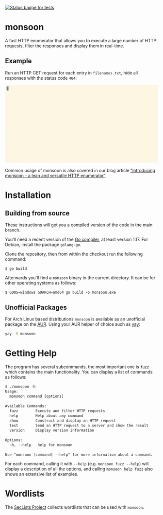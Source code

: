 [![Status badge for tests](https://github.com/RedTeamPentesting/monsoon/workflows/Build%20and%20tests/badge.svg)](https://github.com/RedTeamPentesting/monsoon/actions?query=workflow%3A%22Build+and+tests%22)

# monsoon

A fast HTTP enumerator that allows you to execute a large number of HTTP
requests, filter the responses and display them in real-time.

## Example

Run an HTTP GET request for each entry in `filenames.txt`, hide all responses with the status code `404`:

![basic demo](demos/demo1.gif)

Common usage of monsoon is also covered in our blog article
["Introducing monsoon - a lean and versatile HTTP enumerator"](https://blog.redteam-pentesting.de/2020/introducing-monsoon/).

# Installation

## Building from source

These instructions will get you a compiled version of the code in the main branch.

You'll need a recent version of the [Go compiler](https://golang.org/dl), at
least version 1.17. For Debian, install the package `golang-go`.

Clone the repository, then from within the checkout run the following command:

```
$ go build
```

Afterwards you'll find a `monsoon` binary in the current directory. It can be
for other operating systems as follows:

```
$ GOOS=windows GOARCH=amd64 go build -o monsoon.exe
```

## Unofficial Packages

For Arch Linux based distributions `monsoon` is available as an unofficial
package on the [AUR](https://aur.archlinux.org/packages/monsoon). Using your
AUR helper of choice such as [yay](https://github.com/Jguer/yay):

```bash
yay -S monsoon
```

# Getting Help

The program has several subcommands, the most important one is `fuzz` which
contains the main functionality. You can display a list of commands as follows:

```
$ ./monsoon -h
Usage:
  monsoon command [options]

Available Commands:
  fuzz        Execute and filter HTTP requests
  help        Help about any command
  show        Construct and display an HTTP request
  test        Send an HTTP request to a server and show the result
  version     Display version information

Options:
  -h, --help   help for monsoon

Use "monsoon [command] --help" for more information about a command.
```

For each command, calling it with `--help` (e.g. `monsoon fuzz --help`) will
display a description of all the options, and calling `monsoon help fuzz`
also shows an extensive list of examples.

# Wordlists

The [SecLists Project](https://github.com/danielmiessler/SecLists) collects
wordlists that can be used with `monsoon`.
